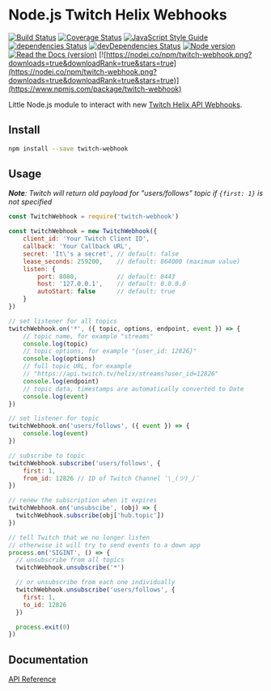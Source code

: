 # Node.js Twitch Helix Webhooks

[![Build Status](https://travis-ci.org/true-dubach/node-twitch-webhook.svg?branch=master)](https://travis-ci.org/true-dubach/node-twitch-webhook)
[![Coverage Status](https://coveralls.io/repos/github/true-dubach/node-twitch-webhook/badge.svg?branch=master)](https://coveralls.io/github/true-dubach/node-twitch-webhook?branch=master)
[![JavaScript Style Guide](https://img.shields.io/badge/code_style-standard-brightgreen.svg)](https://standardjs.com)
[![dependencies Status](https://david-dm.org/true-dubach/node-twitch-webhook/status.svg)](https://david-dm.org/true-dubach/node-twitch-webhook)
[![devDependencies Status](https://david-dm.org/true-dubach/node-twitch-webhook/dev-status.svg)](https://david-dm.org/true-dubach/node-twitch-webhook?type=dev)
[![Node version](https://img.shields.io/node/v/twitch-webhook.svg?style=flat)](http://nodejs.org/download/)
[![Read the Docs (version)](https://img.shields.io/readthedocs/pip/stable.svg)](https://true-dubach.github.io/node-twitch-webhook/)
[![https://nodei.co/npm/twitch-webhook.png?downloads=true&downloadRank=true&stars=true](https://nodei.co/npm/twitch-webhook.png?downloads=true&downloadRank=true&stars=true)](https://www.npmjs.com/package/twitch-webhook)

Little Node.js module to interact with new [Twitch Helix API Webhooks](https://dev.twitch.tv/docs/api/webhooks-reference).

## Install

```bash
npm install --save twitch-webhook
```

## Usage

_**Note**: Twitch will return old payload for "users/follows" topic
if `{first: 1}` is not specified_

```js
const TwitchWebhook = require('twitch-webhook')

const twitchWebhook = new TwitchWebhook({
    client_id: 'Your Twitch Client ID',
    callback: 'Your Callback URL',
    secret: 'It\'s a secret', // default: false
    lease_seconds: 259200,    // default: 864000 (maximum value)
    listen: {
        port: 8080,           // default: 8443
        host: '127.0.0.1',    // default: 0.0.0.0
        autoStart: false      // default: true
    }
})

// set listener for all topics
twitchWebhook.on('*', ({ topic, options, endpoint, event }) => {
    // topic name, for example "streams"
    console.log(topic)
    // topic options, for example "{user_id: 12826}"
    console.log(options)
    // full topic URL, for example
    // "https://api.twitch.tv/helix/streams?user_id=12826"
    console.log(endpoint)
    // topic data, timestamps are automatically converted to Date
    console.log(event)
})

// set listener for topic
twitchWebhook.on('users/follows', ({ event }) => {
    console.log(event)
})

// subscribe to topic
twitchWebhook.subscribe('users/follows', {
    first: 1,
    from_id: 12826 // ID of Twitch Channel ¯\_(ツ)_/¯
})

// renew the subscription when it expires
twitchWebhook.on('unsubscibe', (obj) => {
  twitchWebhook.subscribe(obj['hub.topic'])
})

// tell Twitch that we no longer listen
// otherwise it will try to send events to a down app
process.on('SIGINT', () => {
  // unsubscribe from all topics
  twitchWebhook.unsubscribe('*')

  // or unsubscribe from each one individually
  twitchWebhook.unsubscribe('users/follows', {
    first: 1,
    to_id: 12826
  })

  process.exit(0)
})
```

## Documentation

[API Reference](https://true-dubach.github.io/node-twitch-webhook)
